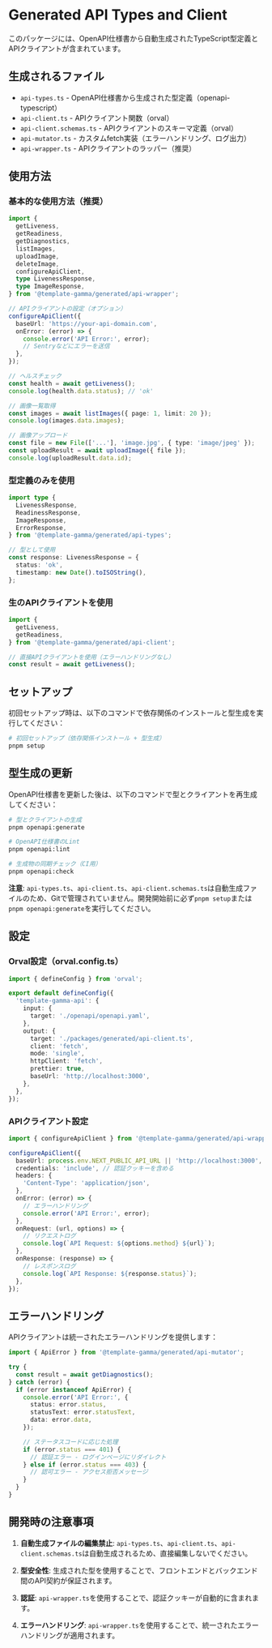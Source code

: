 # Generated API Types and Client

このパッケージには、OpenAPI仕様書から自動生成されたTypeScript型定義とAPIクライアントが含まれています。

## 生成されるファイル

- `api-types.ts` - OpenAPI仕様書から生成された型定義（openapi-typescript）
- `api-client.ts` - APIクライアント関数（orval）
- `api-client.schemas.ts` - APIクライアントのスキーマ定義（orval）
- `api-mutator.ts` - カスタムfetch実装（エラーハンドリング、ログ出力）
- `api-wrapper.ts` - APIクライアントのラッパー（推奨）

## 使用方法

### 基本的な使用方法（推奨）

```typescript
import {
  getLiveness,
  getReadiness,
  getDiagnostics,
  listImages,
  uploadImage,
  deleteImage,
  configureApiClient,
  type LivenessResponse,
  type ImageResponse,
} from '@template-gamma/generated/api-wrapper';

// APIクライアントの設定（オプション）
configureApiClient({
  baseUrl: 'https://your-api-domain.com',
  onError: (error) => {
    console.error('API Error:', error);
    // Sentryなどにエラーを送信
  },
});

// ヘルスチェック
const health = await getLiveness();
console.log(health.data.status); // 'ok'

// 画像一覧取得
const images = await listImages({ page: 1, limit: 20 });
console.log(images.data.images);

// 画像アップロード
const file = new File(['...'], 'image.jpg', { type: 'image/jpeg' });
const uploadResult = await uploadImage({ file });
console.log(uploadResult.data.id);
```

### 型定義のみを使用

```typescript
import type {
  LivenessResponse,
  ReadinessResponse,
  ImageResponse,
  ErrorResponse,
} from '@template-gamma/generated/api-types';

// 型として使用
const response: LivenessResponse = {
  status: 'ok',
  timestamp: new Date().toISOString(),
};
```

### 生のAPIクライアントを使用

```typescript
import {
  getLiveness,
  getReadiness,
} from '@template-gamma/generated/api-client';

// 直接APIクライアントを使用（エラーハンドリングなし）
const result = await getLiveness();
```

## セットアップ

初回セットアップ時は、以下のコマンドで依存関係のインストールと型生成を実行してください：

```bash
# 初回セットアップ（依存関係インストール + 型生成）
pnpm setup
```

## 型生成の更新

OpenAPI仕様書を更新した後は、以下のコマンドで型とクライアントを再生成してください：

```bash
# 型とクライアントの生成
pnpm openapi:generate

# OpenAPI仕様書のLint
pnpm openapi:lint

# 生成物の同期チェック（CI用）
pnpm openapi:check
```

**注意**: `api-types.ts`、`api-client.ts`、`api-client.schemas.ts`は自動生成ファイルのため、Gitで管理されていません。開発開始前に必ず`pnpm setup`または`pnpm openapi:generate`を実行してください。

## 設定

### Orval設定（orval.config.ts）

```typescript
import { defineConfig } from 'orval';

export default defineConfig({
  'template-gamma-api': {
    input: {
      target: './openapi/openapi.yaml',
    },
    output: {
      target: './packages/generated/api-client.ts',
      client: 'fetch',
      mode: 'single',
      httpClient: 'fetch',
      prettier: true,
      baseUrl: 'http://localhost:3000',
    },
  },
});
```

### APIクライアント設定

```typescript
import { configureApiClient } from '@template-gamma/generated/api-wrapper';

configureApiClient({
  baseUrl: process.env.NEXT_PUBLIC_API_URL || 'http://localhost:3000',
  credentials: 'include', // 認証クッキーを含める
  headers: {
    'Content-Type': 'application/json',
  },
  onError: (error) => {
    // エラーハンドリング
    console.error('API Error:', error);
  },
  onRequest: (url, options) => {
    // リクエストログ
    console.log(`API Request: ${options.method} ${url}`);
  },
  onResponse: (response) => {
    // レスポンスログ
    console.log(`API Response: ${response.status}`);
  },
});
```

## エラーハンドリング

APIクライアントは統一されたエラーハンドリングを提供します：

```typescript
import { ApiError } from '@template-gamma/generated/api-mutator';

try {
  const result = await getDiagnostics();
} catch (error) {
  if (error instanceof ApiError) {
    console.error('API Error:', {
      status: error.status,
      statusText: error.statusText,
      data: error.data,
    });

    // ステータスコードに応じた処理
    if (error.status === 401) {
      // 認証エラー - ログインページにリダイレクト
    } else if (error.status === 403) {
      // 認可エラー - アクセス拒否メッセージ
    }
  }
}
```

## 開発時の注意事項

1. **自動生成ファイルの編集禁止**: `api-types.ts`、`api-client.ts`、`api-client.schemas.ts`は自動生成されるため、直接編集しないでください。

2. **型安全性**: 生成された型を使用することで、フロントエンドとバックエンド間のAPI契約が保証されます。

3. **認証**: `api-wrapper.ts`を使用することで、認証クッキーが自動的に含まれます。

4. **エラーハンドリング**: `api-wrapper.ts`を使用することで、統一されたエラーハンドリングが適用されます。
